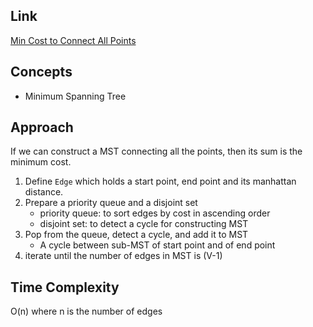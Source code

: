 ## Link
[Min Cost to Connect All Points](https://leetcode.com/problems/min-cost-to-connect-all-points/description/)  

## Concepts
* Minimum Spanning Tree

## Approach 
If we can construct a MST connecting all the points, then its sum is the minimum cost.

1. Define `Edge` which holds a start point, end point and its manhattan distance.
2. Prepare a priority queue and a disjoint set
    - priority queue: to sort edges by cost in ascending order
    - disjoint set: to detect a cycle for constructing MST
3. Pop from the queue, detect a cycle, and add it to MST
    - A cycle between sub-MST of start point and of end point
4. iterate until the number of edges in MST is (V-1)

## Time Complexity
O(n) where n is the number of edges

